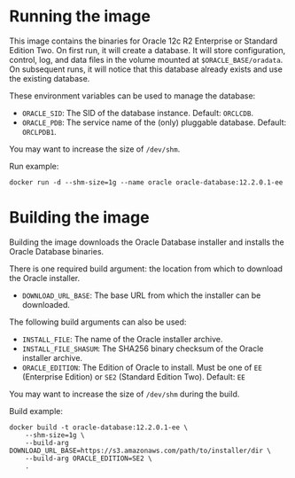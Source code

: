 # Running the image

This image contains the binaries for Oracle 12c R2 Enterprise or Standard Edition Two.  On first run, it will create a database.  It will store configuration, control, log, and data files in the volume mounted at `$ORACLE_BASE/oradata`.  On subsequent runs, it will notice that this database already exists and use the existing database.  

These environment variables can be used to manage the database:

*   `ORACLE_SID`: The SID of the database instance.  Default: `ORCLCDB`.
*   `ORACLE_PDB`: The service name of the (only) pluggable database.  Default: `ORCLPDB1`.

You may want to increase the size of `/dev/shm`.

Run example:

```shell
docker run -d --shm-size=1g --name oracle oracle-database:12.2.0.1-ee
```

# Building the image

Building the image downloads the Oracle Database installer and installs the Oracle Database binaries.

There is one required build argument: the location from which to download the Oracle installer.

*   `DOWNLOAD_URL_BASE`: The base URL from which the installer can be downloaded.

The following build arguments can also be used:

*   `INSTALL_FILE`: The name of the Oracle installer archive.
*   `INSTALL_FILE_SHASUM`: The SHA256 binary checksum of the Oracle installer archive.
*   `ORACLE_EDITION`: The Edition of Oracle to install.  Must be one of `EE` (Enterprise Edition) or `SE2` (Standard Edition Two).  Default: `EE`

You may want to increase the size of `/dev/shm` during the build.

Build example:

```shell
docker build -t oracle-database:12.2.0.1-ee \
    --shm-size=1g \
    --build-arg DOWNLOAD_URL_BASE=https://s3.amazonaws.com/path/to/installer/dir \
    --build-arg ORACLE_EDITION=SE2 \
    .
```
